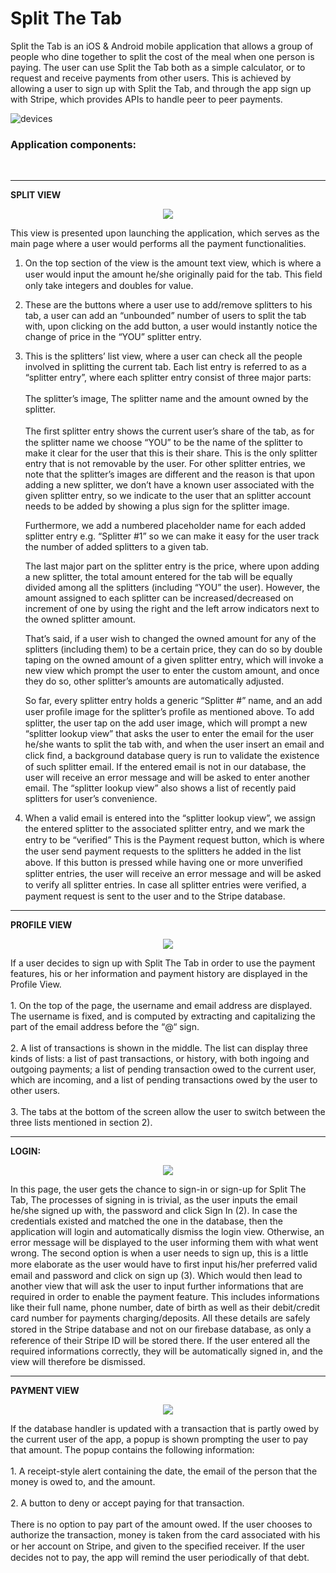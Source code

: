 # Split The Tab

Split the Tab is an iOS & Android mobile application that allows a group of people who dine together to split the cost of
the meal when one person is paying. The user can use Split the Tab both as a simple calculator, or to request and
receive payments from other users. This is achieved by allowing a user to sign up with Split the Tab, and through
the app sign up with Stripe, which provides APIs to handle peer to peer payments. 

![devices](https://i.imgur.com/BbDDg2u.png)

### Application components:
</br>

------

**SPLIT VIEW** <br/>
<p align="center">
    <img src="https://i.imgur.com/DjAI1f8m.png">
</p>
This view is presented upon launching the application, which serves as the main page where a user would performs all the payment functionalities.

1. On the top section of the view is the amount text view, which is where a user would input the amount he/she originally paid for the tab. This ﬁeld only take integers and doubles for value.

2. These are the buttons where a user use to add/remove splitters to his tab, a user can add an “unbounded” number of users to split the tab with, upon clicking on the add button, a user would instantly notice the change of price in the “YOU” splitter entry.

3. This is the splitters’ list view, where a user can check all the people involved in splitting the current tab. Each list entry is referred to as a “splitter entry”, where each splitter entry consist of three major parts:<br/><br/>
    The splitter’s image, The splitter name and the amount owned by the splitter.<br/><br/>
    The ﬁrst splitter entry shows the current user’s share of the tab, as for the splitter name we choose “YOU” to be the name of the splitter to make it clear for the user that this is their share. This is the only splitter entry that is not removable by the user. For other splitter entries, we note that the splitter’s images are different and the reason is that upon adding a new splitter, we don’t have a known user associated with the given splitter entry, so we indicate to the user that an splitter account needs to be added by showing a plus sign for the splitter image.

    Furthermore, we add a numbered placeholder name for each added splitter entry e.g. “Splitter #1” so we can make it easy for the user track the number of added splitters to a given tab.

    The last major part on the splitter entry is the price, where upon adding a new splitter, the total amount entered for the tab will be equally divided among all the splitters (including “YOU” the user). However, the amount assigned to each splitter can be increased/decreased on increment of one by using the right and the left arrow indicators next to the owned splitter amount.

    That’s said, if a user wish to changed the owned amount for any of the splitters (including them) to be a certain price, they can do so by double taping on the owned amount of a given splitter entry, which will invoke a new view which prompt the user to enter the custom amount, and once they do so, other splitter’s amounts are automatically adjusted.

    So far, every splitter entry holds a generic “Splitter #” name, and an add user proﬁle image for the splitter’s proﬁle as mentioned above. To add splitter, the user tap on the add user image, which will prompt a new “splitter lookup view” that asks the user to enter the email for the user he/she wants to split the tab with, and when the user insert an email and click ﬁnd, a background database query is run to validate the existence of such splitter email. If the entered email is not in our database, the user will receive an error message and will be asked to enter another email. The “splitter lookup view” also shows a list of recently paid splitters for user’s convenience.

4. When a valid email is entered into the “splitter lookup view”, we assign the entered splitter to the associated splitter entry, and we mark the entry to be “veriﬁed” This is the Payment request button, which is where the user send payment requests to the splitters he added in the list above. If this button is pressed while having one or more unveriﬁed splitter entries, the user will receive an error message and will be asked to verify all splitter entries.
In case all splitter entries were veriﬁed, a payment request is sent to the user and to the Stripe database.
------
**PROFILE VIEW**  <br/>
<p align="center">
    <img src="https://i.imgur.com/dnBif8Rm.png">
</p>
If a user decides to sign up with Split The Tab in order to use the payment
features, his or her information and payment history are displayed in the
Profile View.<br/><br/>
1. On the top of the page, the username and email address are displayed.
The username is fixed, and is computed by extracting and capitalizing
the part of the email address before the “@“ sign.<br/><br/>
2. A list of transactions is shown in the middle. The list can display three
kinds of lists: a list of past transactions, or history, with both ingoing and outgoing payments; a list of pending transaction owed to the current
user, which are incoming, and a list of pending transactions owed by
the user to other users.<br/><br/>
3. The tabs at the bottom of the screen allow the user to switch between
the three lists mentioned in section 2). 

------

**LOGIN:** <br/>

<p align="center">
    <img src="https://i.imgur.com/mGyWFVlm.png">
</p>
In this page, the user gets the chance to sign-in or sign-up for Split The Tab, The processes of signing in is trivial, as the user inputs the email he/she signed up with, the password and click Sign In (2). In case the credentials existed and matched the one in the database, then the application will login and automatically dismiss the login view. Otherwise, an error message will be displayed to the user informing them with what went wrong.
The second option is when a user needs to sign up, this is a little more elaborate as the user would have to ﬁrst input his/her preferred valid email and password and click on sign up (3). Which would then lead to another view that will ask the user to input further informations that are required in order to enable the payment feature. This includes informations like their full name, phone number, date of birth as well as their debit/credit card number for payments charging/deposits. All these details are safely stored in the Stripe database and not on our ﬁrebase database, as only a reference of their Stripe ID will be stored there. If the user entered all the required informations correctly, they will be automatically signed in, and the view will therefore be dismissed.

------

**PAYMENT VIEW**  <br/>
<p align="center">
    <img src="https://i.imgur.com/bJCDQDIm.png">
</p>
If the database handler is updated with a transaction that is partly owed by the current user of the app, a popup is shown prompting the user to pay that amount. The popup contains the following information:
<br/><br/>
1. A receipt-style alert containing the date, the email of the person that the money is owed to, and the amount.
<br/><br/>
2. A button to deny or accept paying for that transaction.
<br/><br/>
There is no option to pay part of the amount owed. If the user chooses to authorize the transaction, money is taken from the card associated with his or her account on Stripe, and given to the speciﬁed receiver. If the user decides not to pay, the app will remind the user periodically of that debt.
